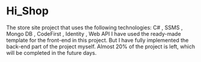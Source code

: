 # Hi_Shop
The store site project that uses the following technologies:
C# , SSMS , Mongo DB , CodeFirst , Identity , Web API
I have used the ready-made template for the front-end in this project.
But I have fully implemented the back-end part of the project myself.
Almost 20% of the project is left, which will be completed in the future days.

